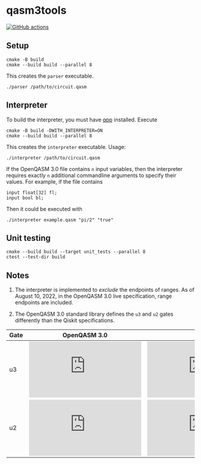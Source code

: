 # qasm3tools

[![GitHub actions](https://github.com/softwareqinc/qasm3tools/actions/workflows/cmake.yml/badge.svg)](https://github.com/softwareQinc/qasm3tools/actions)

## Setup

```shell
cmake -B build
cmake --build build --parallel 8
```

This creates the `parser` executable.

```shell
./parser /path/to/circuit.qasm
```

## Interpreter

To build the interpreter, you must
have [qpp](https://github.com/softwareQinc/qpp) installed.
Execute

```shell
cmake -B build -DWITH_INTERPRETER=ON
cmake --build build --parallel 8
```

This creates the `interpreter` executable. Usage:

```shell
./interpreter /path/to/circuit.qasm
```

If the OpenQASM 3.0 file contains `n` input variables, then the interpreter
requires exactly `n` additional commandline arguments to specify their values.
For example, if the file contains

```
input float[32] fl;
input bool bl;
```

Then it could be executed with

```shell
./interpreter example.qasm "pi/2" "true"
```

## Unit testing

```shell
cmake --build build --target unit_tests --parallel 8
ctest --test-dir build
```

## Notes

1. The interpreter is implemented to *exclude* the endpoints of ranges. As of
   August 10, 2022, in the OpenQASM 3.0 live specification, range endpoints are
   included.

2. The OpenQASM 3.0 standard library defines the `u3` and `u2` gates differently
   than the Qiskit specifications.

| Gate | OpenQASM 3.0                                                                                                                                                                                                                                                                                                                                            | Qiskit                                                                                                                                                                                                                                                                     | Phase inconsistency                                                                         |
|------|---------------------------------------------------------------------------------------------------------------------------------------------------------------------------------------------------------------------------------------------------------------------------------------------------------------------------------------------------------|----------------------------------------------------------------------------------------------------------------------------------------------------------------------------------------------------------------------------------------------------------------------------|---------------------------------------------------------------------------------------------|
| u3   | ![equation](https://latex.codecogs.com/gif.latex?%5Cbegin%7Bpmatrix%7De%5E%7B-i%28%5Cphi&plus;%5Clambda%29/2%7D%5Ccos%28%5Ctheta/2%29%26-e%5E%7B-i%28%5Cphi-%5Clambda%29/2%7D%5Csin%28%5Ctheta/2%29%5C%5Ce%5E%7Bi%28%5Cphi-%5Clambda%29/2%7D%5Csin%28%5Ctheta/2%29%26e%5E%7Bi%28%5Cphi&plus;%5Clambda%29/2%7D%5Ccos%28%5Ctheta/2%29%5Cend%7Bpmatrix%7D) | ![equation](https://latex.codecogs.com/gif.latex?%5Cbegin%7Bpmatrix%7D%5Ccos%28%5Ctheta/2%29%26-e%5E%7Bi%5Clambda%7D%5Csin%28%5Ctheta/2%29%5C%5Ce%5E%7Bi%5Cphi%7D%5Csin%28%5Ctheta/2%29%26e%5E%7Bi%28%5Cphi&plus;%5Clambda%29%7D%5Ccos%28%5Ctheta/2%29%5Cend%7Bpmatrix%7D) | ![equation](https://latex.codecogs.com/gif.latex?e%5E%7B-i%28%5Cphi&plus;%5Clambda%29/2%7D) |
| u2   | ![equation](https://latex.codecogs.com/gif.latex?%5Ctfrac%7B1%7D%7B%5Csqrt%7B2%7D%7D%5Cbegin%7Bpmatrix%7De%5E%7B-i%28%5Cphi&plus;%5Clambda%29/2%7D%26-e%5E%7B-i%28%5Cphi-%5Clambda%29/2%7D%5C%5Ce%5E%7Bi%28%5Cphi-%5Clambda%29/2%7D%26e%5E%7Bi%28%5Cphi&plus;%5Clambda%29/2%7D%5Cend%7Bpmatrix%7D)                                                      | ![equation](https://latex.codecogs.com/gif.latex?%5Ctfrac%7B1%7D%7B%5Csqrt%7B2%7D%7D%5Cbegin%7Bpmatrix%7D1%26-e%5E%7Bi%5Clambda%7D%5C%5Ce%5E%7Bi%5Cphi%7D%26e%5E%7Bi%28%5Cphi&plus;%5Clambda%29%7D%5Cend%7Bpmatrix%7D)                                                     | ![equation](https://latex.codecogs.com/gif.latex?e%5E%7B-i%28%5Cphi&plus;%5Clambda%29/2%7D) |
